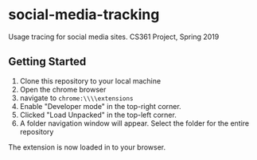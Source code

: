 # social-media-tracking
Usage tracing for social media sites. CS361 Project, Spring 2019

## Getting Started
1) Clone this repository to your local machine
1) Open the chrome browser
3) navigate to `chrome:\\\\extensions`
4) Enable "Developer mode" in the top-right corner.
5) Clicked "Load Unpacked" in the top-left corner.
6) A folder navigation window will appear. Select the folder for the entire repository

The extension is now loaded in to your browser.